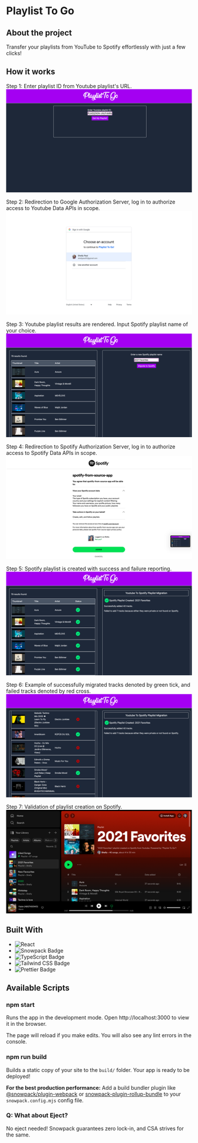 # Playlist To Go

## About the project

Transfer your playlists from YouTube to Spotify effortlessly with just a few clicks!

## How it works

Step 1: Enter playlist ID from Youtube playlist's URL.
![Step 1: Enter playlist ID from Youtube playlist's URL.](1.png) 

Step 2: Redirection to Google Authorization Server, log in to authorize access to Youtube Data APIs in scope.
![Step 2: Redirection to Google Authorization Server, log in to authorize access to Youtube Data APIs in scope.](2.png)

Step 3: Youtube playlist results are rendered. Input Spotify playlist name of your choice.
![Step 3: Youtube playlist results are rendered. Input Spotify playlist name of your choice.](3.png)

Step 4: Redirection to Spotify Authorization Server, log in to authorize access to Spotify Data APIs in scope.
![Step 4: Redirection to Spotify Authorization Server, log in to authorize access to Spotify Data APIs in scope.](4.png) 

Step 5: Spotify playlist is created with success and failure reporting.
![Step 5: Spotify playlist is created with success and failure reporting.](5.png) 

Step 6: Example of successfully migrated tracks denoted by green tick, and failed tracks denoted by red cross.
![Step 6: Example of successfully migrated tracks denoted by green tick, and failed tracks denoted by red cross.](6.png) 

Step 7: Validation of playlist creation on Spotify.
![Step 7: Validation of playlist creation on Spotify.](7.png) 

## Built With

* ![React](https://img.shields.io/badge/React-20232A?style=for-the-badge&logo=react&logoColor=61DAFB)
* ![Snowpack Badge](https://img.shields.io/badge/Snowpack-2E5E82?logo=snowpack&logoColor=fff&style=flat)
* ![TypeScript Badge](https://img.shields.io/badge/TypeScript-3178C6?logo=typescript&logoColor=fff&style=flat)
* ![Tailwind CSS Badge](https://img.shields.io/badge/Tailwind%20CSS-06B6D4?logo=tailwindcss&logoColor=fff&style=flat)
* ![Prettier Badge](https://img.shields.io/badge/Prettier-F7B93E?logo=prettier&logoColor=fff&style=flat)

## Available Scripts

### npm start

Runs the app in the development mode.
Open http://localhost:3000 to view it in the browser.

The page will reload if you make edits.
You will also see any lint errors in the console.

### npm run build

Builds a static copy of your site to the `build/` folder.
Your app is ready to be deployed!

**For the best production performance:** Add a build bundler plugin like [@snowpack/plugin-webpack](https://github.com/snowpackjs/snowpack/tree/main/plugins/plugin-webpack) or [snowpack-plugin-rollup-bundle](https://github.com/ParamagicDev/snowpack-plugin-rollup-bundle) to your `snowpack.config.mjs` config file.

### Q: What about Eject?

No eject needed! Snowpack guarantees zero lock-in, and CSA strives for the same.
